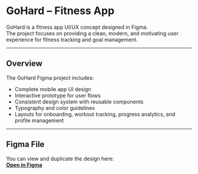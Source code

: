 # GoHard – Fitness App

GoHard is a fitness app UI/UX concept designed in Figma.  
The project focuses on providing a clean, modern, and motivating user experience for fitness tracking and goal management.

---

## Overview

The GoHard Figma project includes:

- Complete mobile app UI design 
- Interactive prototype for user flows  
- Consistent design system with reusable components  
- Typography and color guidelines  
- Layouts for onboarding, workout tracking, progress analytics, and profile management  

---

## Figma File

You can view and duplicate the design here:  
[**Open in Figma**](https://www.figma.com/design/8yEjhFv9RjkSJj57NpO0K5/fitness?node-id=0-1&p=f&t=wD7NEuYnMZX6auoj-0)  

